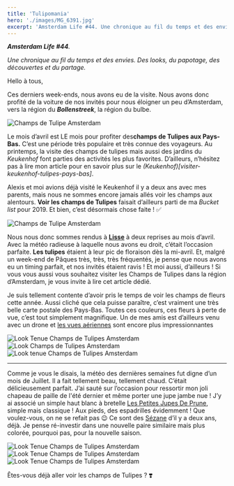 ```yaml
---
title: 'Tulipomania'
hero: './images/MG_6391.jpg'
excerpt: 'Amsterdam Life #44. Une chronique au fil du temps et des envies. Des looks, du papotage, des découvertes et du partage. Hello à tous, Ces derniers week-ends, nous avons eu de la visite. Nous avons donc profité de la voiture de nos invités pour nous éloigner un peu d’Amsterdam, vers la région du Bollenstreek, la région du bulbe. Le mois d’avril est LE mois pour profiter des champs'
---
```


_**Amsterdam Life #44**._

_Une chronique au fil du temps et des envies. Des looks, du papotage, des découvertes et du partage._

Hello à tous,

Ces derniers week-ends, nous avons eu de la visite. Nous avons donc profité de la voiture de nos invités pour nous éloigner un peu d’Amsterdam, vers la région du _**Bollenstreek**_, la région du bulbe.

<img alt="Champs de Tulipe Amsterdam" src="./images/MG_6488.jpg">

Le mois d’avril est LE mois pour profiter des**champs de Tulipes aux Pays-Bas.** C’est une période très populaire et très connue des voyageurs. Au printemps, la visite des champs de tulipes mais aussi des jardins du _Keukenhof_ font parties des activités les plus favorites. D’ailleurs, n’hésitez pas à lire mon article pour en savoir plus sur le _(Keukenhof)[visiter-keukenhof-tulipes-pays-bas]_.

Alexis et moi avions déjà visité le Keukenhof il y a deux ans avec mes parents, mais nous ne sommes encore jamais allés voir les champs aux alentours. **Voir les champs de Tulipes** faisait d’ailleurs parti de ma _Bucket list_ pour 2019. Et bien, c’est désormais chose faite ! ✅

<img alt="Champs de Tulipe Amsterdam" src="./images/MG_6495.jpg">

Nous nous donc sommes rendus à **[Lisse](https://goo.gl/maps/EUWrJftBuhUrHVaN9)** à deux reprises au mois d’avril. Avec la météo radieuse à laquelle nous avons eu droit, c’était l’occasion parfaite. **Les tulipes** étaient à leur pic de floraison dès la mi-avril. Et, malgré un week-end de Pâques très, très, très fréquentés, je pense que nous avons eu un timing parfait, et nos invités étaient ravis ! Et moi aussi, d’ailleurs ! Si vous vous aussi vous souhaitez visiter les Champs de Tulipes dans la région d’Amsterdam, je vous invite à lire cet article dédié.

Je suis tellement contente d’avoir pris le temps de voir les champs de fleurs cette année. Aussi cliché que cela puisse paraître, c’est vraiment une très belle carte postale des Pays-Bas. Toutes ces couleurs, ces fleurs à perte de vue, c’est tout simplement magnifique. Un de mes amis est d’ailleurs venu avec un drone et [les vues aériennes](https://www.instagram.com/p/BwXXRHSnVrE/) sont encore plus impressionnantes

<gallery>
<img alt="Look Tenue Champs de Tulipes Amsterdam" src="./images/MG_6214.jpg">
<img alt="Look Champs de Tulipes Amsterdam" src="./images/MG_6195.jpg">
<img alt="Look tenue Champs de Tulipes Amsterdam" src="./images/MG_6201.jpg">
</gallery>

---

Comme je vous le disais, la météo des dernières semaines fut digne d’un mois de Juillet. Il a fait tellement beau, tellement chaud. C’était délicieusement parfait. J’ai sauté sur l’occasion pour ressortir mon joli chapeau de paille de l'été dernier et même porter une jupe jambe nue ! J’y ai associé un simple haut blanc à bretelle [Les Petites Jupes De Prune](https://lespetitesjupesdeprune.com/), simple mais classique ! Aux pieds, des espadrilles évidemment ! Que voulez-vous, on ne se refait pas 😉 Ce sont des [Sézane](https://www.sezane.com) d’il y a deux ans, déjà. Je pense ré-investir dans une nouvelle paire similaire mais plus colorée, pourquoi pas, pour la nouvelle saison.

<gallery>
<img alt="Look Tenue Champs de Tulipes Amsterdam" src="./images/MG_6438.jpg">
<img alt="Look Tenue Champs de Tulipes Amsterdam" src="./images/MG_6391.jpg">
<img alt="Look Tenue Champs de Tulipes Amsterdam" src="./images/MG_6449.jpg">
</gallery>

Êtes-vous déjà aller voir les champs de Tulipes ? ❣️
